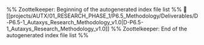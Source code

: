 %% Zoottelkeeper: Beginning of the autogenerated index file list  %%
📄 [[projects/AUTX/01_RESEARCH_PHASE_1/P6.5_Methodology/Deliverables/D-P6.5-1_Autaxys_Research_Methodology_v1.0|D-P6.5-1_Autaxys_Research_Methodology_v1.0]]
%% Zoottelkeeper: End of the autogenerated index file list  %%
